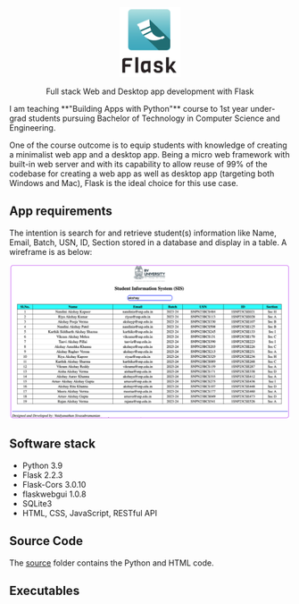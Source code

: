 <p align="center">
  <img src="images/flask.png" width="110" height="125"></img>
</p>

<p style="text-align: center;">Full stack Web and Desktop app development with Flask</p>
I am teaching **"Building Apps with Python"** course to 1st year under-grad students pursuing Bachelor of Technology in Computer Science and Engineering.  

One of the course outcome is to equip students with knowledge of creating a minimalist web app and a desktop app.  Being a micro web framework with built-in web server and with its capability to allow reuse of 99% of the codebase for creating a web app as well as desktop app (targeting both Windows and Mac), Flask is the ideal choice for this use case.

## App requirements
The intention is search for and retrieve student(s) information like Name, Email, Batch, USN, ID, Section stored in a database and display in a table.  A wireframe is as below:
<p align="center">
  <img src="images/sis.png"></img>
</p>

## Software stack
- Python 3.9
- Flask 2.2.3
- Flask-Cors 3.0.10
- flaskwebgui 1.0.8
- SQLite3
- HTML, CSS, JavaScript, RESTful API

## Source Code
The [source](https://github.com/svaidyans/Flask/tree/main/source) folder contains the Python and HTML code.

## Executables

